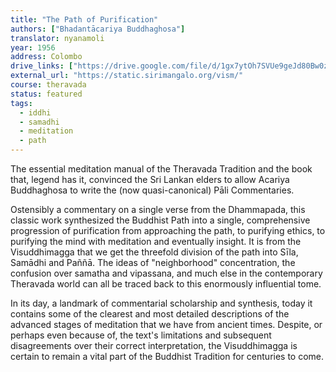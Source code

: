 ```yaml
---
title: "The Path of Purification"
authors: ["Bhadantācariya Buddhaghosa"]
translator: nyanamoli
year: 1956
address: Colombo
drive_links: ["https://drive.google.com/file/d/1gx7ytOh7SVUe9geJd80Bw0zkSYdQCzf-/view?usp=drivesdk", "https://drive.google.com/file/d/14YouLLMR99BWVZk1df711TdyIFChS_9V/view?usp=drivesdk"]
external_url: "https://static.sirimangalo.org/vism/"
course: theravada
status: featured
tags:
  - iddhi
  - samadhi
  - meditation
  - path
---
```


The essential meditation manual of the Theravada Tradition and the book that, legend has it, convinced the Sri Lankan elders to allow Acariya Buddhaghosa to write the (now quasi-canonical) Pāli Commentaries.

Ostensibly a commentary on a single verse from the Dhammapada, this classic work synthesized the Buddhist Path into a single, comprehensive progression of purification from approaching the path, to purifying ethics, to purifying the mind with meditation and eventually insight. It is from the Visuddhimagga that we get the threefold division of the path into Sīla, Samādhi and Paññā. The ideas of "neighborhood" concentration, the confusion over samatha and vipassana, and much else in the contemporary Theravada world can all be traced back to this enormously influential tome.

In its day, a landmark of commentarial scholarship and synthesis, today it contains some of the clearest and most detailed descriptions of the advanced stages of meditation that we have from ancient times. Despite, or perhaps even because of, the text's limitations and subsequent disagreements over their correct interpretation, the Visuddhimagga is certain to remain a vital part of the Buddhist Tradition for centuries to come.

